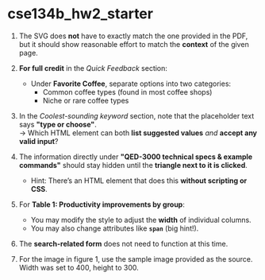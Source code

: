 # cse134b_hw2_starter

1. The SVG does **not** have to exactly match the one provided in the PDF, but it should show reasonable effort to match the **context** of the given page.  

2. **For full credit** in the *Quick Feedback* section:  
   - Under **Favorite Coffee**, separate options into two categories:  
     - Common coffee types (found in most coffee shops)  
     - Niche or rare coffee types  

3. In the *Coolest-sounding keyword* section, note that the placeholder text says **"type or choose"**.  
   → Which HTML element can both **list suggested values** *and* **accept any valid input**?  

4. The information directly under **"QED-3000 technical specs & example commands"** should stay hidden until the **triangle next to it is clicked**.  
   - Hint: There’s an HTML element that does this **without scripting or CSS**.  

5. For **Table 1: Productivity improvements by group**:  
   - You may modify the style to adjust the **width** of individual columns.  
   - You may also change attributes like **`span`** (big hint!).  

6. The **search-related form** does not need to function at this time.

7. For the image in figure 1, use the sample image provided as the source. Width was set to 400, height to 300.